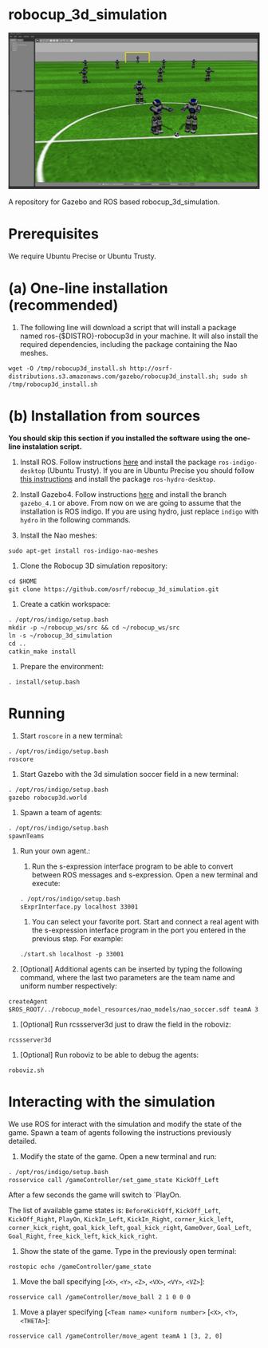 robocup_3d_simulation
=====================

![Alt text](/naos_robocup.png?raw=true "3D Simulation game simulated in Gazebo")

A repository for Gazebo and ROS based robocup_3d_simulation.

Prerequisites
=============

We require Ubuntu Precise or Ubuntu Trusty.

(a) One-line installation (recommended)
============

1. The following line will download a script that will install a package named
ros-{$DISTRO}-robocup3d in your machine. It will also install the required
dependencies, including the package containing the Nao meshes.

```
wget -O /tmp/robocup3d_install.sh http://osrf-distributions.s3.amazonaws.com/gazebo/robocup3d_install.sh; sudo sh /tmp/robocup3d_install.sh
```
(b) Installation from sources
=========================

**You should skip this section if you installed the software using the one-line
instalation script.**

1. Install ROS. Follow instructions
 [here](http://wiki.ros.org/indigo/Installation/Ubuntu) and install the package
 `ros-indigo-desktop` (Ubuntu Trusty). If you are in Ubuntu Precise you should
 follow [this instructions](http://wiki.ros.org/hydro/Installation/Ubuntu) and
 install the package `ros-hydro-desktop`.

1. Install Gazebo4. Follow instructions
 [here](http://gazebosim.org/tutorials?tut=install_from_source&cat=install) and
 install the branch `gazebo_4.1` or above. From now on we are going to assume
 that the installation is ROS indigo. If you are using hydro, just replace
 `indigo` with `hydro` in the following commands.

1. Install the Nao meshes:

  ~~~
  sudo apt-get install ros-indigo-nao-meshes
  ~~~

1. Clone the Robocup 3D simulation repository:

  ~~~
  cd $HOME
  git clone https://github.com/osrf/robocup_3d_simulation.git
  ~~~

1. Create a catkin workspace:

  ~~~
  . /opt/ros/indigo/setup.bash
  mkdir -p ~/robocup_ws/src && cd ~/robocup_ws/src
  ln -s ~/robocup_3d_simulation
  cd ..
  catkin_make install
  ~~~

1. Prepare the environment:

  ~~~
  . install/setup.bash
  ~~~

Running
=======

1. Start `roscore` in a new terminal:

  ~~~
  . /opt/ros/indigo/setup.bash
  roscore
  ~~~

1. Start Gazebo with the 3d simulation soccer field in a new terminal:

  ~~~
  . /opt/ros/indigo/setup.bash
  gazebo robocup3d.world
  ~~~

1. Spawn a team of agents:

  ~~~
  . /opt/ros/indigo/setup.bash
  spawnTeams
  ~~~

1. Run your own agent.:

    1. Run the s-expression interface program to be able to convert between ROS
    messages and s-expression. Open a new terminal and execute:

      ~~~
      . /opt/ros/indigo/setup.bash
      sExprInterface.py localhost 33001
      ~~~

    1. You can select your favorite port. Start and connect a real agent with the
    s-expression interface program in the port you entered in the previous step.
    For example:

      ~~~
      ./start.sh localhost -p 33001
      ~~~

1. [Optional] Additional agents can be inserted by typing the following command,
  where the last two parameters are the team name and uniform number
  respectively:

  ~~~
  createAgent $ROS_ROOT/../robocup_model_resources/nao_models/nao_soccer.sdf teamA 3
  ~~~

1. [Optional] Run rcssserver3d just to draw the field in the roboviz:

  ~~~
  rcssserver3d
  ~~~

1. [Optional] Run roboviz to be able to debug the agents:

  ~~~
  roboviz.sh
  ~~~


Interacting with the simulation
===============================

We use ROS for interact with the simulation and modify the state of the game.
Spawn a team of agents following the instructions previously detailed.

1. Modify the state of the game. Open a new terminal and run:

  ~~~
  . /opt/ros/indigo/setup.bash
  rosservice call /gameController/set_game_state KickOff_Left
  ~~~

  After a few seconds the game will switch to `PlayOn.

  The list of available game states is: `BeforeKickOff`, `KickOff_Left`,
  `KickOff_Right`, `PlayOn`, `KickIn_Left`, `KickIn_Right`, `corner_kick_left`,
  `corner_kick_right`, `goal_kick_left`, `goal_kick_right`, `GameOver`,
  `Goal_Left`, `Goal_Right`, `free_kick_left`, `kick_kick_right`.

1. Show the state of the game. Type in the previously open terminal:

  ~~~
  rostopic echo /gameController/game_state
  ~~~

1. Move the ball specifying [`<X>`, `<Y>`, `<Z>`, `<VX>`, `<VY>`, `<VZ>`]:

  ~~~
  rosservice call /gameController/move_ball 2 1 0 0 0
  ~~~

1. Move a player specifying [`<Team name>` `<uniform number>` [`<X>`, `<Y>`, `<THETA>`]:

  ~~~
  rosservice call /gameController/move_agent teamA 1 [3, 2, 0]
  ~~~
